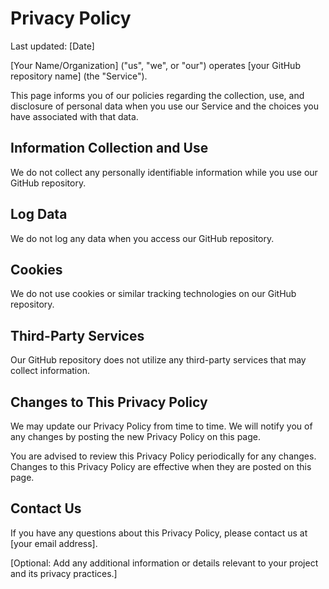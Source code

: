 # Privacy Policy

Last updated: [Date]

[Your Name/Organization] ("us", "we", or "our") operates [your GitHub repository name] (the "Service").

This page informs you of our policies regarding the collection, use, and disclosure of personal data when you use our Service and the choices you have associated with that data.

## Information Collection and Use

We do not collect any personally identifiable information while you use our GitHub repository.

## Log Data

We do not log any data when you access our GitHub repository.

## Cookies

We do not use cookies or similar tracking technologies on our GitHub repository.

## Third-Party Services

Our GitHub repository does not utilize any third-party services that may collect information.

## Changes to This Privacy Policy

We may update our Privacy Policy from time to time. We will notify you of any changes by posting the new Privacy Policy on this page.

You are advised to review this Privacy Policy periodically for any changes. Changes to this Privacy Policy are effective when they are posted on this page.

## Contact Us

If you have any questions about this Privacy Policy, please contact us at [your email address].

[Optional: Add any additional information or details relevant to your project and its privacy practices.]

